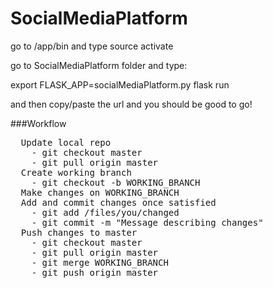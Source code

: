 # SocialMediaPlatform

go to /app/bin and type source activate

go to SocialMediaPlatform folder and type:

export FLASK_APP=socialMediaPlatform.py
flask run

and then copy/paste the url and you should be good to go!


###Workflow
<pre>
  Update local repo
    - git checkout master
    - git pull origin master
  Create working branch
    - git checkout -b WORKING_BRANCH
  Make changes on WORKING_BRANCH
  Add and commit changes once satisfied
    - git add /files/you/changed
    - git commit -m "Message describing changes"
  Push changes to master
    - git checkout master
    - git pull origin master
    - git merge WORKING_BRANCH
    - git push origin master
</pre>
